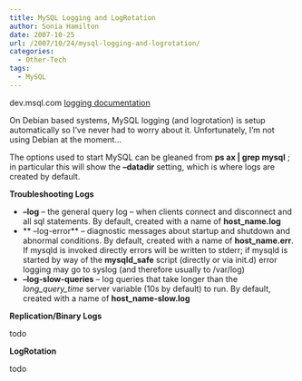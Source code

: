 ```yaml
---
title: MySQL Logging and LogRotation
author: Sonia Hamilton
date: 2007-10-25
url: /2007/10/24/mysql-logging-and-logrotation/
categories:
  - Other-Tech
tags:
  - MySQL
---
```

dev.msql.com [logging documentation][1]

On Debian based systems, MySQL logging (and logrotation) is setup automatically so I&#8217;ve never had to worry about it. Unfortunately, I&#8217;m not using Debian at the moment&#8230;

<!--more-->

The options used to start MySQL can be gleaned from **ps ax | grep mysql** ; in particular this will show the **&#8211;datadir** setting, which is where logs are created by default.

**Troubleshooting Logs**

  * **&#8211;log** &#8211; the general query log &#8211; when clients connect and disconnect and all sql statements. By default, created with a name of **host_name.log**
  * ** &#8211;log-error** &#8211; diagnostic messages about startup and shutdown and abnormal conditions. By default, created with a name of **host_name.err**. If mysqld is invoked directly errors will be written to stderr; if mysqld is started by way of the **mysqld_safe** script (directly or via init.d) error logging may go to syslog (and therefore usually to /var/log)
  * **&#8211;log-slow-queries** &#8211; log queries that take longer than the *long\_query\_time* server variable (10s by default) to run. By default, created with a name of **host_name-slow.log**

**Replication/Binary Logs**

todo

**LogRotation**

todo

 [1]: http://dev.mysql.com/doc/refman/5.0/en/log-files.html
